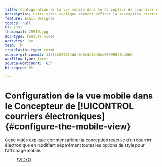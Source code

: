 ```yaml
---
title: Configuration de la vue mobile dans le Concepteur de courriers électroniques
description: Cette vidéo explique comment affiner la conception réactive d'un courrier électronique dans Adobe Campaign Standard (ACS) en modifiant séparément toutes les options de style pour l'affichage mobile.
feature: Email Designer
topics: null
kt: 2423
thumbnail: 25919.jpg
doc-type: feature video
activity: use
team: TM
translation-type: tm+mt
source-git-commit: 11263e247184ddc6a8e3df6a8ed0899907fbb366
workflow-type: tm+mt
source-wordcount: '63'
ht-degree: 0%

---
```



# Configuration de la vue mobile dans le Concepteur de [!UICONTROL courriers électroniques] {#configure-the-mobile-view}

Cette vidéo explique comment affiner la conception réactive d’un courrier électronique en modifiant séparément toutes les options de style pour l’affichage mobile.

>[!VIDEO](https://video.tv.adobe.com/v/25919?quality=12)
